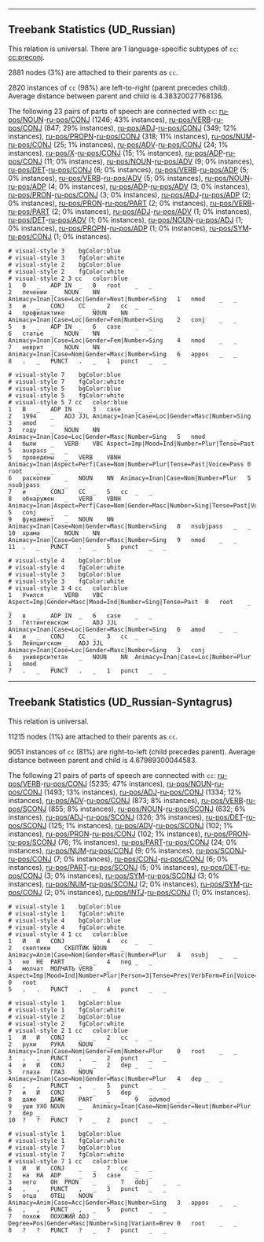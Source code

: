 

--------------------------------------------------------------------------------

## Treebank Statistics (UD_Russian)

This relation is universal.
There are 1 language-specific subtypes of `cc`: [cc:preconj]().

2881 nodes (3%) are attached to their parents as `cc`.

2820 instances of `cc` (98%) are left-to-right (parent precedes child).
Average distance between parent and child is 4.38320027768136.

The following 23 pairs of parts of speech are connected with `cc`: [ru-pos/NOUN]()-[ru-pos/CONJ]() (1246; 43% instances), [ru-pos/VERB]()-[ru-pos/CONJ]() (847; 29% instances), [ru-pos/ADJ]()-[ru-pos/CONJ]() (349; 12% instances), [ru-pos/PROPN]()-[ru-pos/CONJ]() (318; 11% instances), [ru-pos/NUM]()-[ru-pos/CONJ]() (25; 1% instances), [ru-pos/ADV]()-[ru-pos/CONJ]() (24; 1% instances), [ru-pos/X]()-[ru-pos/CONJ]() (15; 1% instances), [ru-pos/ADP]()-[ru-pos/CONJ]() (11; 0% instances), [ru-pos/NOUN]()-[ru-pos/ADV]() (9; 0% instances), [ru-pos/DET]()-[ru-pos/CONJ]() (6; 0% instances), [ru-pos/VERB]()-[ru-pos/ADP]() (5; 0% instances), [ru-pos/VERB]()-[ru-pos/ADV]() (5; 0% instances), [ru-pos/NOUN]()-[ru-pos/ADP]() (4; 0% instances), [ru-pos/ADP]()-[ru-pos/ADV]() (3; 0% instances), [ru-pos/PRON]()-[ru-pos/CONJ]() (3; 0% instances), [ru-pos/ADJ]()-[ru-pos/ADP]() (2; 0% instances), [ru-pos/PRON]()-[ru-pos/PART]() (2; 0% instances), [ru-pos/VERB]()-[ru-pos/PART]() (2; 0% instances), [ru-pos/ADJ]()-[ru-pos/ADV]() (1; 0% instances), [ru-pos/DET]()-[ru-pos/ADV]() (1; 0% instances), [ru-pos/NOUN]()-[ru-pos/ADJ]() (1; 0% instances), [ru-pos/PROPN]()-[ru-pos/ADP]() (1; 0% instances), [ru-pos/SYM]()-[ru-pos/CONJ]() (1; 0% instances).


~~~ conllu
# visual-style 3	bgColor:blue
# visual-style 3	fgColor:white
# visual-style 2	bgColor:blue
# visual-style 2	fgColor:white
# visual-style 2 3 cc	color:blue
1	О	_	ADP	IN	_	0	root	_	_
2	лечении	_	NOUN	NN	Animacy=Inan|Case=Loc|Gender=Neut|Number=Sing	1	nmod	_	_
3	и	_	CONJ	CC	_	2	cc	_	_
4	профилактике	_	NOUN	NN	Animacy=Inan|Case=Loc|Gender=Fem|Number=Sing	2	conj	_	_
5	в	_	ADP	IN	_	6	case	_	_
6	статье	_	NOUN	NN	Animacy=Inan|Case=Loc|Gender=Fem|Number=Sing	4	nmod	_	_
7	неврит	_	NOUN	NN	Animacy=Inan|Case=Nom|Gender=Masc|Number=Sing	6	appos	_	_
8	.	_	PUNCT	.	_	1	punct	_	_

~~~


~~~ conllu
# visual-style 7	bgColor:blue
# visual-style 7	fgColor:white
# visual-style 5	bgColor:blue
# visual-style 5	fgColor:white
# visual-style 5 7 cc	color:blue
1	В	_	ADP	IN	_	3	case	_	_
2	1994	_	ADJ	JJL	Animacy=Inan|Case=Loc|Gender=Masc|Number=Sing	3	amod	_	_
3	году	_	NOUN	NN	Animacy=Inan|Case=Loc|Gender=Masc|Number=Sing	5	nmod	_	_
4	были	_	VERB	VBC	Aspect=Imp|Mood=Ind|Number=Plur|Tense=Past	5	auxpass	_	_
5	проведены	_	VERB	VBNH	Animacy=Inan|Aspect=Perf|Case=Nom|Number=Plur|Tense=Past|Voice=Pass	0	root	_	_
6	раскопки	_	NOUN	NN	Animacy=Inan|Case=Nom|Number=Plur	5	nsubjpass	_	_
7	и	_	CONJ	CC	_	5	cc	_	_
8	обнаружен	_	VERB	VBNH	Animacy=Inan|Aspect=Perf|Case=Nom|Gender=Masc|Number=Sing|Tense=Past|Voice=Pass	5	conj	_	_
9	фундамент	_	NOUN	NN	Animacy=Inan|Case=Nom|Gender=Masc|Number=Sing	8	nsubjpass	_	_
10	храма	_	NOUN	NN	Animacy=Inan|Case=Gen|Gender=Masc|Number=Sing	9	nmod	_	_
11	.	_	PUNCT	.	_	5	punct	_	_

~~~


~~~ conllu
# visual-style 4	bgColor:blue
# visual-style 4	fgColor:white
# visual-style 3	bgColor:blue
# visual-style 3	fgColor:white
# visual-style 3 4 cc	color:blue
1	Учился	_	VERB	VBC	Aspect=Imp|Gender=Masc|Mood=Ind|Number=Sing|Tense=Past	0	root	_	_
2	в	_	ADP	IN	_	6	case	_	_
3	Гёттингенском	_	ADJ	JJL	Animacy=Inan|Case=Loc|Gender=Masc|Number=Sing	6	amod	_	_
4	и	_	CONJ	CC	_	3	cc	_	_
5	Лейпцигском	_	ADJ	JJL	Animacy=Inan|Case=Loc|Gender=Masc|Number=Sing	3	conj	_	_
6	университетах	_	NOUN	NN	Animacy=Inan|Case=Loc|Number=Plur	1	nmod	_	_
7	.	_	PUNCT	.	_	1	punct	_	_

~~~




--------------------------------------------------------------------------------

## Treebank Statistics (UD_Russian-Syntagrus)

This relation is universal.

11215 nodes (1%) are attached to their parents as `cc`.

9051 instances of `cc` (81%) are right-to-left (child precedes parent).
Average distance between parent and child is 4.67989300044583.

The following 21 pairs of parts of speech are connected with `cc`: [ru-pos/VERB]()-[ru-pos/CONJ]() (5235; 47% instances), [ru-pos/NOUN]()-[ru-pos/CONJ]() (1493; 13% instances), [ru-pos/ADJ]()-[ru-pos/CONJ]() (1334; 12% instances), [ru-pos/ADV]()-[ru-pos/CONJ]() (873; 8% instances), [ru-pos/VERB]()-[ru-pos/SCONJ]() (855; 8% instances), [ru-pos/NOUN]()-[ru-pos/SCONJ]() (632; 6% instances), [ru-pos/ADJ]()-[ru-pos/SCONJ]() (326; 3% instances), [ru-pos/DET]()-[ru-pos/SCONJ]() (125; 1% instances), [ru-pos/ADV]()-[ru-pos/SCONJ]() (102; 1% instances), [ru-pos/PRON]()-[ru-pos/CONJ]() (102; 1% instances), [ru-pos/PRON]()-[ru-pos/SCONJ]() (76; 1% instances), [ru-pos/PART]()-[ru-pos/CONJ]() (24; 0% instances), [ru-pos/NUM]()-[ru-pos/CONJ]() (9; 0% instances), [ru-pos/SCONJ]()-[ru-pos/CONJ]() (7; 0% instances), [ru-pos/CONJ]()-[ru-pos/CONJ]() (6; 0% instances), [ru-pos/PART]()-[ru-pos/SCONJ]() (5; 0% instances), [ru-pos/DET]()-[ru-pos/CONJ]() (3; 0% instances), [ru-pos/SYM]()-[ru-pos/SCONJ]() (3; 0% instances), [ru-pos/NUM]()-[ru-pos/SCONJ]() (2; 0% instances), [ru-pos/SYM]()-[ru-pos/CONJ]() (2; 0% instances), [ru-pos/INTJ]()-[ru-pos/CONJ]() (1; 0% instances).


~~~ conllu
# visual-style 1	bgColor:blue
# visual-style 1	fgColor:white
# visual-style 4	bgColor:blue
# visual-style 4	fgColor:white
# visual-style 4 1 cc	color:blue
1	И	И	CONJ	_	_	4	cc	_	_
2	скептики	СКЕПТИК	NOUN	_	Animacy=Anim|Case=Nom|Gender=Masc|Number=Plur	4	nsubj	_	_
3	не	НЕ	PART	_	_	4	neg	_	_
4	молчат	МОЛЧАТЬ	VERB	_	Aspect=Imp|Mood=Ind|Number=Plur|Person=3|Tense=Pres|VerbForm=Fin|Voice=Act	0	root	_	_
5	.	.	PUNCT	.	_	4	punct	_	_

~~~


~~~ conllu
# visual-style 1	bgColor:blue
# visual-style 1	fgColor:white
# visual-style 2	bgColor:blue
# visual-style 2	fgColor:white
# visual-style 2 1 cc	color:blue
1	И	И	CONJ	_	_	2	cc	_	_
2	руки	РУКА	NOUN	_	Animacy=Inan|Case=Nom|Gender=Fem|Number=Plur	0	root	_	_
3	,	,	PUNCT	,	_	2	punct	_	_
4	и	И	CONJ	_	_	2	dep	_	_
5	глаза	ГЛАЗ	NOUN	_	Animacy=Inan|Case=Nom|Gender=Masc|Number=Plur	4	dep	_	_
6	,	,	PUNCT	,	_	5	punct	_	_
7	и	И	CONJ	_	_	5	dep	_	_
8	даже	ДАЖЕ	PART	_	_	9	advmod	_	_
9	уши	УХО	NOUN	_	Animacy=Inan|Case=Nom|Gender=Neut|Number=Plur	7	dep	_	_
10	?	?	PUNCT	?	_	2	punct	_	_

~~~


~~~ conllu
# visual-style 1	bgColor:blue
# visual-style 1	fgColor:white
# visual-style 7	bgColor:blue
# visual-style 7	fgColor:white
# visual-style 7 1 cc	color:blue
1	И	И	CONJ	_	_	7	cc	_	_
2	на	НА	ADP	_	_	3	case	_	_
3	него	ОН	PRON	_	_	7	dobj	_	_
4	,	,	PUNCT	,	_	3	punct	_	_
5	отца	ОТЕЦ	NOUN	_	Animacy=Anim|Case=Acc|Gender=Masc|Number=Sing	3	appos	_	_
6	,	,	PUNCT	,	_	5	punct	_	_
7	похож	ПОХОЖИЙ	ADJ	_	Degree=Pos|Gender=Masc|Number=Sing|Variant=Brev	0	root	_	_
8	?	?	PUNCT	?	_	7	punct	_	_

~~~


